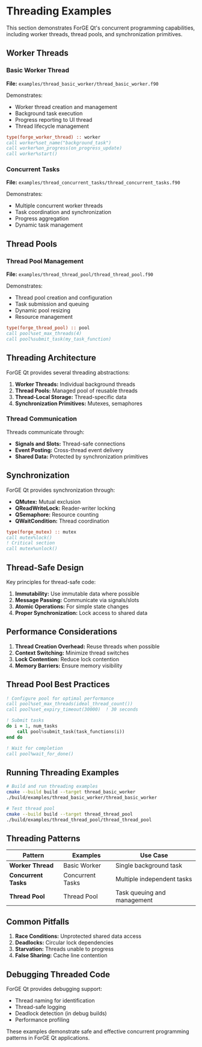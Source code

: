 # Threading Examples

This section demonstrates ForGE Qt's concurrent programming capabilities, including worker threads, thread pools, and synchronization primitives.

## Worker Threads

### Basic Worker Thread

**File:** `examples/thread_basic_worker/thread_basic_worker.f90`

Demonstrates:
- Worker thread creation and management
- Background task execution
- Progress reporting to UI thread
- Thread lifecycle management

```fortran
type(forge_worker_thread) :: worker
call worker%set_name("background_task")
call worker%on_progress(on_progress_update)
call worker%start()
```

### Concurrent Tasks

**File:** `examples/thread_concurrent_tasks/thread_concurrent_tasks.f90`

Demonstrates:
- Multiple concurrent worker threads
- Task coordination and synchronization
- Progress aggregation
- Dynamic task management

## Thread Pools

### Thread Pool Management

**File:** `examples/thread_thread_pool/thread_thread_pool.f90`

Demonstrates:
- Thread pool creation and configuration
- Task submission and queuing
- Dynamic pool resizing
- Resource management

```fortran
type(forge_thread_pool) :: pool
call pool%set_max_threads(4)
call pool%submit_task(my_task_function)
```

## Threading Architecture

ForGE Qt provides several threading abstractions:

1. **Worker Threads:** Individual background threads
2. **Thread Pools:** Managed pool of reusable threads
3. **Thread-Local Storage:** Thread-specific data
4. **Synchronization Primitives:** Mutexes, semaphores

### Thread Communication

Threads communicate through:
- **Signals and Slots:** Thread-safe connections
- **Event Posting:** Cross-thread event delivery
- **Shared Data:** Protected by synchronization primitives

## Synchronization

ForGE Qt provides synchronization through:

- **QMutex:** Mutual exclusion
- **QReadWriteLock:** Reader-writer locking
- **QSemaphore:** Resource counting
- **QWaitCondition:** Thread coordination

```fortran
type(forge_mutex) :: mutex
call mutex%lock()
! Critical section
call mutex%unlock()
```

## Thread-Safe Design

Key principles for thread-safe code:

1. **Immutability:** Use immutable data where possible
2. **Message Passing:** Communicate via signals/slots
3. **Atomic Operations:** For simple state changes
4. **Proper Synchronization:** Lock access to shared data

## Performance Considerations

1. **Thread Creation Overhead:** Reuse threads when possible
2. **Context Switching:** Minimize thread switches
3. **Lock Contention:** Reduce lock contention
4. **Memory Barriers:** Ensure memory visibility

## Thread Pool Best Practices

```fortran
! Configure pool for optimal performance
call pool%set_max_threads(ideal_thread_count())
call pool%set_expiry_timeout(30000)  ! 30 seconds

! Submit tasks
do i = 1, num_tasks
    call pool%submit_task(task_functions(i))
end do

! Wait for completion
call pool%wait_for_done()
```

## Running Threading Examples

```bash
# Build and run threading examples
cmake --build build --target thread_basic_worker
./build/examples/thread_basic_worker/thread_basic_worker

# Test thread pool
cmake --build build --target thread_thread_pool
./build/examples/thread_thread_pool/thread_thread_pool
```

## Threading Patterns

| Pattern | Examples | Use Case |
|---------|----------|----------|
| **Worker Thread** | Basic Worker | Single background task |
| **Concurrent Tasks** | Concurrent Tasks | Multiple independent tasks |
| **Thread Pool** | Thread Pool | Task queuing and management |

## Common Pitfalls

1. **Race Conditions:** Unprotected shared data access
2. **Deadlocks:** Circular lock dependencies
3. **Starvation:** Threads unable to progress
4. **False Sharing:** Cache line contention

## Debugging Threaded Code

ForGE Qt provides debugging support:
- Thread naming for identification
- Thread-safe logging
- Deadlock detection (in debug builds)
- Performance profiling

These examples demonstrate safe and effective concurrent programming patterns in ForGE Qt applications.